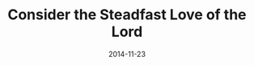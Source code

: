 ---
title: "Consider the Steadfast Love of the Lord"
speaker: "Barry Gin"
date: "2014-11-23"
sermonUrl: "//35.190.93.184/sermons/20141123_sunday_pastor_barry_consider_the_steadfast_love_of_the_lord.mp3"
---